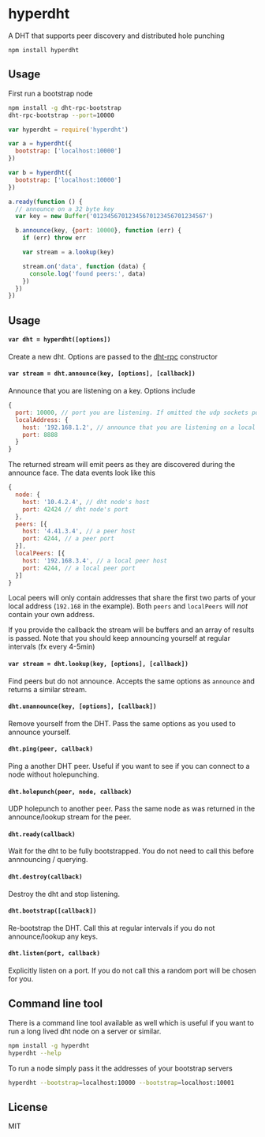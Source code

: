 # hyperdht

A DHT that supports peer discovery and distributed hole punching

```
npm install hyperdht
```

## Usage

First run a bootstrap node

``` sh
npm install -g dht-rpc-bootstrap
dht-rpc-bootstrap --port=10000
```

``` js
var hyperdht = require('hyperdht')

var a = hyperdht({
  bootstrap: ['localhost:10000']
})

var b = hyperdht({
  bootstrap: ['localhost:10000']
})

a.ready(function () {
  // announce on a 32 byte key
  var key = new Buffer('01234567012345670123456701234567')

  b.announce(key, {port: 10000}, function (err) {
    if (err) throw err

    var stream = a.lookup(key)

    stream.on('data', function (data) {
      console.log('found peers:', data)
    })
  })
})
```

## Usage

#### `var dht = hyperdht([options])`

Create a new dht. Options are passed to the [dht-rpc](https://github.com/mafintosh/dht-rpc) constructor

#### `var stream = dht.announce(key, [options], [callback])`

Announce that you are listening on a key. Options include

``` js
{
  port: 10000, // port you are listening. If omitted the udp sockets port is used
  localAddress: {
    host: '192.168.1.2', // announce that you are listening on a local address also
    port: 8888
  }
}
```

The returned stream will emit peers as they are discovered during the announce face.
The data events look like this

``` js
{
  node: {
    host: '10.4.2.4', // dht node's host
    port: 42424 // dht node's port
  },
  peers: [{
    host: '4.41.3.4', // a peer host
    port: 4244, // a peer port
  }],
  localPeers: [{
    host: '192.168.3.4', // a local peer host
    port: 4244, // a local peer port
  }]
}
```

Local peers will only contain addresses that share the first two parts of your local address (`192.168` in the example).
Both `peers` and `localPeers` will *not* contain your own address.

If you provide the callback the stream will be buffers and an array of results is passed.
Note that you should keep announcing yourself at regular intervals (fx every 4-5min)

#### `var stream = dht.lookup(key, [options], [callback])`

Find peers but do not announce. Accepts the same options as `announce` and returns a similar stream.

#### `dht.unannounce(key, [options], [callback])`

Remove yourself from the DHT. Pass the same options as you used to announce yourself.

#### `dht.ping(peer, callback)`

Ping a another DHT peer. Useful if you want to see if you can connect to a node without holepunching.

#### `dht.holepunch(peer, node, callback)`

UDP holepunch to another peer. Pass the same node as was returned in the announce/lookup stream
for the peer.

#### `dht.ready(callback)`

Wait for the dht to be fully bootstrapped. You do not need to call this before annnouncing / querying.

#### `dht.destroy(callback)`

Destroy the dht and stop listening.

#### `dht.bootstrap([callback])`

Re-bootstrap the DHT. Call this at regular intervals if you do not announce/lookup any keys.

#### `dht.listen(port, callback)`

Explicitly listen on a port. If you do not call this a random port will be chosen for you.

## Command line tool

There is a command line tool available as well which is useful if you want to run a long lived dht node on a server or similar.

``` sh
npm install -g hyperdht
hyperdht --help
```

To run a node simply pass it the addresses of your bootstrap servers

``` sh
hyperdht --bootstrap=localhost:10000 --bootstrap=localhost:10001
```

## License

MIT
